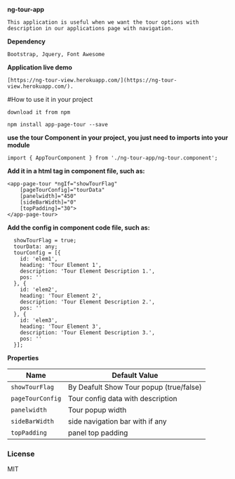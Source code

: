 **ng-tour-app**

```
This application is useful when we want the tour options with description in our applications page with navigation.
```

**Dependency**
```
Bootstrap, Jquery, Font Awesome
```

**Application live demo**
```
[https://ng-tour-view.herokuapp.com/](https://ng-tour-view.herokuapp.com/).
```

#How to use it in your project
```
download it from npm
````

```
npm install app-page-tour --save
````


**use the tour Component in your project, you just need to imports into your module**

```
import { AppTourComponent } from './ng-tour-app/ng-tour.component';
```

**Add it in a html tag in component file, such as:**
```
<app-page-tour *ngIf="showTourFlag" 
    [pageTourConfig]="tourData" 
    [panelwidth]="450" 
    [sideBarWidth]="0" 
    [topPadding]="30">
</app-page-tour>

```

**Add the config in component code file, such as:**
```
  showTourFlag = true;
  tourData: any;
  tourConfig = [{
    id: 'elem1',
    heading: 'Tour Element 1',
    description: 'Tour Element Description 1.',
    pos: ''
  }, {
    id: 'elem2',
    heading: 'Tour Element 2',
    description: 'Tour Element Description 2.',
    pos: ''
  }, {
    id: 'elem3',
    heading: 'Tour Element 3',
    description: 'Tour Element Description 3.',
    pos: ''
  }];

```

**Properties**

| Name             | Default Value                                                         |
|------------------|-----------------------------------------------------------------------|
| `showTourFlag`   | By Deafult Show Tour popup (true/false)                               |
| `pageTourConfig` | Tour config data with description                                     |
| `panelwidth`     | Tour popup width                                                      |
| `sideBarWidth`   | side navigation bar with if any                                       |
| `topPadding`     | panel top padding                                                     |
                                               

### License
MIT
